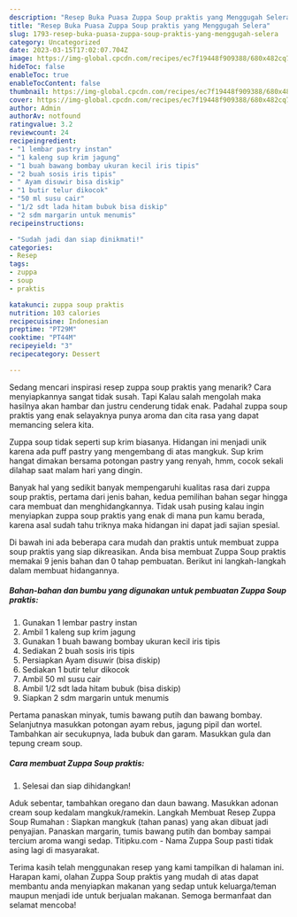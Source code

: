 ```yaml
---
description: "Resep Buka Puasa Zuppa Soup praktis yang Menggugah Selera"
title: "Resep Buka Puasa Zuppa Soup praktis yang Menggugah Selera"
slug: 1793-resep-buka-puasa-zuppa-soup-praktis-yang-menggugah-selera
category: Uncategorized
date: 2023-03-15T17:02:07.704Z
image: https://img-global.cpcdn.com/recipes/ec7f19448f909388/680x482cq70/zuppa-soup-praktis-foto-resep-utama.jpg
hideToc: false
enableToc: true
enableTocContent: false
thumbnail: https://img-global.cpcdn.com/recipes/ec7f19448f909388/680x482cq70/zuppa-soup-praktis-foto-resep-utama.jpg
cover: https://img-global.cpcdn.com/recipes/ec7f19448f909388/680x482cq70/zuppa-soup-praktis-foto-resep-utama.jpg
author: Admin
authorAv: notfound
ratingvalue: 3.2
reviewcount: 24
recipeingredient:
- "1 lembar pastry instan"
- "1 kaleng sup krim jagung"
- "1 buah bawang bombay ukuran kecil iris tipis"
- "2 buah sosis iris tipis"
- " Ayam disuwir bisa diskip"
- "1 butir telur dikocok"
- "50 ml susu cair"
- "1/2 sdt lada hitam bubuk bisa diskip"
- "2 sdm margarin untuk menumis"
recipeinstructions:

- "Sudah jadi dan siap dinikmati!"
categories:
- Resep
tags:
- zuppa
- soup
- praktis

katakunci: zuppa soup praktis 
nutrition: 103 calories
recipecuisine: Indonesian
preptime: "PT29M"
cooktime: "PT44M"
recipeyield: "3"
recipecategory: Dessert

---
```



Sedang mencari inspirasi resep zuppa soup praktis yang menarik? Cara menyiapkannya sangat tidak susah. Tapi Kalau salah mengolah maka hasilnya akan hambar dan justru cenderung tidak enak. Padahal zuppa soup praktis yang enak selayaknya punya aroma dan cita rasa yang dapat memancing selera kita.


Zuppa soup tidak seperti sup krim biasanya. Hidangan ini menjadi unik karena ada puff pastry yang mengembang di atas mangkuk. Sup krim hangat dimakan bersama potongan pastry yang renyah, hmm, cocok sekali dilahap saat malam hari yang dingin.

Banyak hal yang sedikit banyak mempengaruhi kualitas rasa dari zuppa soup praktis, pertama dari jenis bahan, kedua pemilihan bahan segar hingga cara membuat dan menghidangkannya. Tidak usah pusing kalau ingin menyiapkan zuppa soup praktis yang enak di mana pun kamu berada, karena asal sudah tahu triknya maka hidangan ini dapat jadi sajian spesial.


Di bawah ini ada beberapa cara mudah dan praktis untuk membuat zuppa soup praktis yang siap dikreasikan. Anda bisa membuat Zuppa Soup praktis memakai 9 jenis bahan dan 0 tahap pembuatan. Berikut ini langkah-langkah dalam membuat hidangannya.

<!--inarticleads1-->

##### Bahan-bahan dan bumbu yang digunakan untuk pembuatan Zuppa Soup praktis:

1. Gunakan 1 lembar pastry instan
1. Ambil 1 kaleng sup krim jagung
1. Gunakan 1 buah bawang bombay ukuran kecil iris tipis
1. Sediakan 2 buah sosis iris tipis
1. Persiapkan  Ayam disuwir (bisa diskip)
1. Sediakan 1 butir telur dikocok
1. Ambil 50 ml susu cair
1. Ambil 1/2 sdt lada hitam bubuk (bisa diskip)
1. Siapkan 2 sdm margarin untuk menumis


Pertama panaskan minyak, tumis bawang putih dan bawang bombay. Selanjutnya masukkan potongan ayam rebus, jagung pipil dan wortel. Tambahkan air secukupnya, lada bubuk dan garam. Masukkan gula dan tepung cream soup. 

<!--inarticleads2-->

##### Cara membuat Zuppa Soup praktis:


1. Selesai dan siap dihidangkan!

Aduk sebentar, tambahkan oregano dan daun bawang. Masukkan adonan cream soup kedalam mangkuk/ramekin. Langkah Membuat Resep Zuppa Soup Rumahan : Siapkan mangkuk (tahan panas) yang akan dibuat jadi penyajian. Panaskan margarin, tumis bawang putih dan bombay sampai tercium aroma wangi sedap. Titipku.com - Nama Zuppa Soup pasti tidak asing lagi di masyarakat. 

Terima kasih telah menggunakan resep yang kami tampilkan di halaman ini. Harapan kami, olahan Zuppa Soup praktis yang mudah di atas dapat membantu anda menyiapkan makanan yang sedap untuk keluarga/teman maupun menjadi ide untuk berjualan makanan. Semoga bermanfaat dan selamat mencoba!
